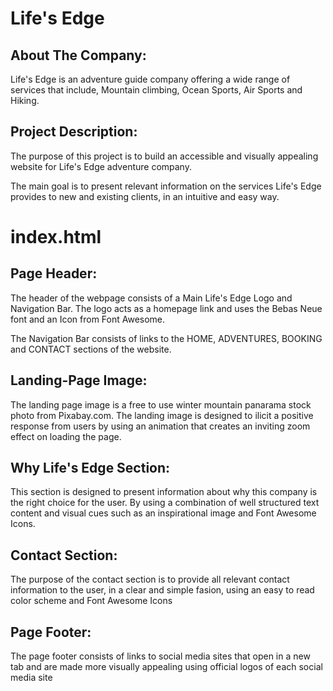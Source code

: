 <h1>Life's Edge</h1>
<h2>About The Company:</h2>
<p>Life's Edge is an adventure guide company offering a wide range of services that include, Mountain climbing, Ocean Sports, Air Sports and Hiking.</p>
<h2>Project Description:</h2>
<p>The purpose of this project is to build an accessible and visually appealing website for Life's Edge adventure company.</p>
<p>The main goal is to present relevant information on the services Life's Edge provides to new and existing clients, in an intuitive and easy way.</p>
<h1>index.html</h1>

<h2>Page Header:</h2>
<p>The header of the webpage consists of a Main Life's Edge Logo and Navigation Bar. The logo acts as a homepage link and uses the Bebas Neue font and an Icon from Font Awesome.</p>
<p>The Navigation Bar consists of links to the HOME, ADVENTURES, BOOKING and CONTACT sections of the website.</p>

<h2>Landing-Page Image:</h2>
<p>
The landing page image is a free to use winter mountain panarama stock photo from Pixabay.com. The landing image is designed to ilicit a positive response from users by using an animation that creates an inviting zoom effect on loading the page.
</p>

<h2>Why Life's Edge Section:</h2>
<p>
This section is designed to present information about why this company is the right choice for the user. By using a combination of well structured text content and visual cues such as an inspirational image and Font Awesome Icons.
</p>
<h2>Contact Section:</h2>
<p>
The purpose of the contact section is to provide all relevant contact information to the user, in a clear and simple fasion, using an easy to read color scheme and Font Awesome Icons
</p>

<h2>Page Footer:</h2>
<p>The page footer consists of links to social media sites that open in a new tab and are made more visually appealing using official logos of each social media site</p>
